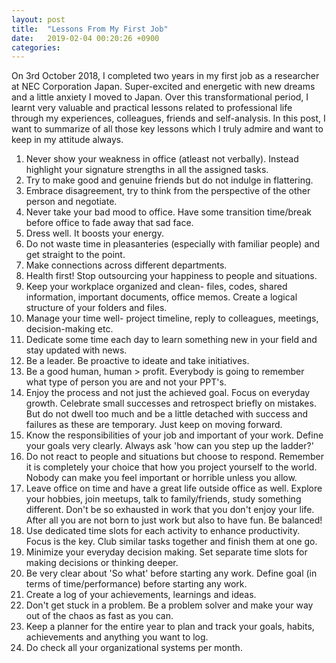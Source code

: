 ```yaml
---
layout: post
title:  "Lessons From My First Job"
date:   2019-02-04 00:20:26 +0900
categories: 
---
```


On 3rd October 2018, I completed two years in my first job as a researcher at NEC Corporation Japan. Super-excited and energetic with new dreams and a little anxiety I moved to Japan. Over this transformational period, I learnt very valuable and practical lessons related to professional life through my experiences, colleagues, friends and self-analysis. In this post, I want to summarize of all those key lessons which I truly admire and want to keep in my attitude always.

1. Never show your weakness in office (atleast not verbally). Instead highlight your signature strengths in all the assigned tasks.
2. Try to make good and genuine friends but do not indulge in flattering.
3. Embrace disagreement, try to think from the perspective of the other person and negotiate.
4. Never take your bad mood to office. Have some transition time/break before office to fade away that sad face.
5. Dress well. It boosts your energy.
6. Do not waste time in pleasanteries (especially with familiar people) and get straight to the point.
7. Make connections across different departments.
8. Health first! Stop outsourcing your happiness to people and situations.
9. Keep your workplace organized and clean- files, codes, shared information, important documents, office memos. Create a logical structure of your folders and files.
10. Manage your time well- project timeline, reply to colleagues, meetings, decision-making etc.
11. Dedicate some time each day to learn something new in your field and stay updated with news.
12. Be a leader. Be proactive to ideate and take initiatives.
13. Be a good human, human > profit. Everybody is going to remember what type of person you are and not your PPT's.
14. Enjoy the process and not just the achieved goal. Focus on everyday growth. Celebrate small successes and retrospect briefly on mistakes. But do not dwell too much and be a little detached with success and failures as these are temporary. Just keep on moving forward.
15. Know the responsibilities of your job and important of your work. Define your goals very clearly. Always ask 'how can you step up the ladder?'
16. Do not react to people and situations but choose to respond. Remember it is completely your choice that how you project yourself to the world. Nobody can make you feel important or horrible unless you allow.
17. Leave office on time and have a great life outside office as well. Explore your hobbies, join meetups, talk to family/friends, study something different. Don't be so exhausted in work that you don't enjoy your life. After all you are not born to just work but also to have fun. Be balanced!
18. Use dedicated time slots for each activity to enhance productivity. Focus is the key. Club similar tasks together and finish them at one go.
19. Minimize your everyday decision making. Set separate time slots for making decisions or thinking deeper.
20. Be very clear about 'So what' before starting any work. Define goal (in terms of time/performance) before starting any work.
21. Create a log of your achievements, learnings and ideas.
22. Don't get stuck in a problem. Be a problem solver and make your way out of the chaos as fast as you can.
23. Keep a planner for the entire year to plan and track your goals, habits, achievements and anything you want to log.
24. Do check all your organizational systems per month.